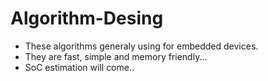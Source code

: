 # Algorithm-Desing
- These algorithms generaly using for embedded devices.
- They are fast, simple and memory friendly...
- SoC estimation will come..
  
